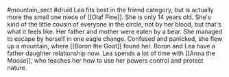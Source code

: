 #mountain_sect 
#druid 
Lea fits best in the friend category, but is actually more the small one niece of [[Olaf Pine]]. She is only 14 years old. She's kind of the little cousin of everyone in the circle, not by her blood, but that's what it feels like. Her father and mother were eaten by a bear. She managed to escape by herself in one eagle change. Confused and panicked, she flew up a mountain, where [[Boron the Goat]] found her. Boron and Lea have a father daughter relationship now. Lea spends a lot of time with [[Anna the Moose]], who teaches her how to use her powers control and protect nature.